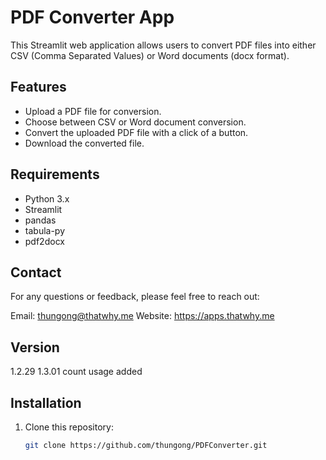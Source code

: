 # PDF Converter App

This Streamlit web application allows users to convert PDF files into either CSV (Comma Separated Values) or Word documents (docx format).

## Features

- Upload a PDF file for conversion.
- Choose between CSV or Word document conversion.
- Convert the uploaded PDF file with a click of a button.
- Download the converted file.

## Requirements

- Python 3.x
- Streamlit
- pandas
- tabula-py
- pdf2docx

## Contact
For any questions or feedback, please feel free to reach out:

Email: thungong@thatwhy.me
Website: https://apps.thatwhy.me

## Version
1.2.29
1.3.01 count usage added

## Installation

1. Clone this repository:

   ```bash
   git clone https://github.com/thungong/PDFConverter.git

